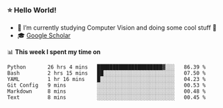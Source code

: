### ⭐️ Hello World!

<!--
**hologerry/hologerry** is a ✨ _special_ ✨ repository because its `README.md` (this file) appears on your GitHub profile.

Here are some ideas to get you started:

- 🔭 I’m currently working and studying on Computer Vision
- 🌱 I’m currently learning at Peking University
- 💬 Ask me about 
- 📫 How to reach me: E-mail
- 😄 Pronouns: he/his
- ⚡ Fun fact: Music is the Power
-->


- 🔭 I’m currently studying Computer Vision and doing some cool stuff 🤖
- 🎓 [Google Scholar](https://scholar.google.com/citations?user=3ykqW9wAAAAJ&hl=en)


📊 **This week I spent my time on**

<!--START_SECTION:waka-->

```text
Python       26 hrs 4 mins   █████████████████████▓░░░   86.39 %
Bash         2 hrs 15 mins   ██░░░░░░░░░░░░░░░░░░░░░░░   07.50 %
YAML         1 hr 16 mins    █░░░░░░░░░░░░░░░░░░░░░░░░   04.23 %
Git Config   9 mins          ░░░░░░░░░░░░░░░░░░░░░░░░░   00.53 %
Markdown     8 mins          ░░░░░░░░░░░░░░░░░░░░░░░░░   00.48 %
Text         8 mins          ░░░░░░░░░░░░░░░░░░░░░░░░░   00.45 %
```

<!--END_SECTION:waka-->
